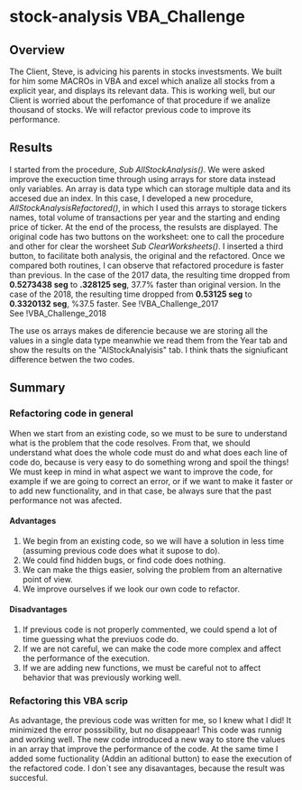 # stock-analysis VBA_Challenge
##  Overview
 The Client, Steve,  is advicing his parents in stocks investsments. We built for him some MACROs in VBA and excel which analize all stocks from a explicit year, and displays its  relevant data. This is working well, but our Client is worried about   the perfomance of that procedure if we analize thousand of stocks. We will refactor previous code to improve its performance.
  
## Results
I started from the procedure, *Sub AllStockAnalysis()*. We were asked improve the execuction time through using arrays for store data instead only variables. An array is data type which can storage multiple data and its accesed due an index. In this case, I developed a new procedure, *AllStockAnalysisRefactored()*, in which  I used this arrays to storage tickers names, total volume of transactions per year and the starting and ending price of ticker. At the end of the process, the resulsts are displayed. The original code has two buttons on the worksheet: one  to call the procedure and other for clear the worsheet *Sub ClearWorksheets()*. I inserted a third button, to facilitate both analysis, the original and the refactored.
Once we compared both routines, I can observe that refactored procedure is faster than previous. In the case of the 2017 data, the resulting time  dropped from **0.5273438 seg** to  **.328125 seg**, 37.7% faster than original version. In the case of the 2018, the resulting time dropped from **0.53125 seg**  to  **0.3320132 seg**, %37.5 faster. 
See !VBA_Challenge_2017  
See !VBA_Challenge_2018

 The use os arrays makes de diferencie because we are storing all the values  in a single data type  meanwhie we read them from the Year tab and  show the results on the
 "AlStockAnalyisis" tab. I think thats the signiuficant difference betwen the two codes.
## Summary 
### Refactoring code in general 
When we start from an existing code, so  we must to be sure to understand what is the problem that the code resolves. From that, we should understand what does the whole code must do and what does each line of code do, because is very easy to do something wrong and spoil the things! We must keep in mind in what aspect we want to improve the code, for example if we are going to correct an error, or if we want to make it faster or to add new functionality, and in that case, be always sure that the past performance not was afected. 

#### Advantages
   1. We begin from an existing code, so we will have a solution in less time (assuming previous code does what it supose to do). 
   2. We could find hidden bugs, or find code does nothing. 
   3. We can make the thigs easier, solving the problem from an alternative point of view.  
   4. We improve ourselves if we look our own code to refactor. 
#### Disadvantages 
   1. If previous code is not properly commented, we could spend a lot of time guessing what the previuos code do.
   2. If we are not careful, we can make the code more complex and affect the performance of the execution.
   3. If we are adding new functions, we must be careful not to affect behavior that was previously working well. 
   
### Refactoring this VBA scrip
   As advantage, the previous code was written for me, so I knew what I did! It minimized the error posssibility, but no disappeaar!  This code was runnig and working well. The new code introduced a new way to store the values in an array  that improve the performance of the code. At the same time I added some fuctionality (Addin an aditional button) to ease the execution of the refactored code. I don´t see any disavantages, because the result was succesful. 
  
 

